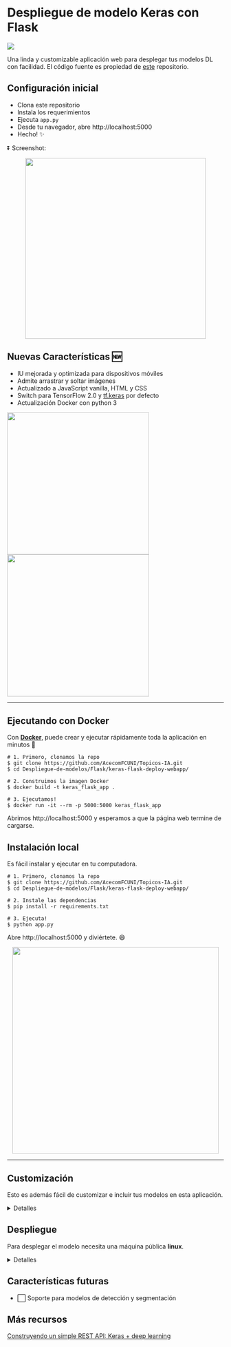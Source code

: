# Despliegue de modelo Keras con Flask

[![](https://img.shields.io/badge/python-3.5%2B-green.svg)]()

Una linda y customizable aplicación web para desplegar tus modelos DL con facilidad. El código fuente es propiedad de [este](https://github.com/mtobeiyf/keras-flask-deploy-webapp) repositorio.

## Configuración inicial

- Clona este repositorio 
- Instala los requerimientos
- Ejecuta `app.py`
- Desde tu navegador, abre http://localhost:5000
- Hecho! ✨

⏬ Screenshot:

<p align="center">
  <img src="https://user-images.githubusercontent.com/5097752/71063354-8caa1d00-213a-11ea-86eb-879238887c1f.png" height="420px" alt="">
</p>

## Nuevas Características 🆕

- IU mejorada y optimizada para dispositivos móviles
- Admite arrastrar y soltar imágenes
- Actualizado a JavaScript vanilla, HTML y CSS
- Switch para TensorFlow 2.0 y [tf.keras](https://www.tensorflow.org/guide/keras) por defecto
- Actualización Docker con python 3

<p float="left">
  <img src="https://user-images.githubusercontent.com/5097752/71065048-61c1c800-213e-11ea-92f1-274cbe4734ba.png" height="330px" alt="">
  <img src="https://user-images.githubusercontent.com/5097752/71062921-aeef6b00-2139-11ea-8b23-6b9eb1e326ca.png" height="330px" alt="">
</p>


------------------

## Ejecutando con Docker

Con **[Docker](https://www.docker.com)**, puede crear y ejecutar rápidamente toda la aplicación en minutos :whale:

```shell
# 1. Primero, clonamos la repo
$ git clone https://github.com/AcecomFCUNI/Topicos-IA.git
$ cd Despliegue-de-modelos/Flask/keras-flask-deploy-webapp/

# 2. Construimos la imagen Docker
$ docker build -t keras_flask_app .

# 3. Ejecutamos!
$ docker run -it --rm -p 5000:5000 keras_flask_app
```

Abrimos http://localhost:5000 y esperamos a que la página web termine de cargarse.

## Instalación local

Es fácil instalar y ejecutar en tu computadora.

```shell
# 1. Primero, clonamos la repo
$ git clone https://github.com/AcecomFCUNI/Topicos-IA.git
$ cd Despliegue-de-modelos/Flask/keras-flask-deploy-webapp/

# 2. Instale las dependencias
$ pip install -r requirements.txt

# 3. Ejecuta!
$ python app.py
```

Abre http://localhost:5000 y diviértete. 😄

<p align="center">
  <img src="https://user-images.githubusercontent.com/5097752/71064959-3c34be80-213e-11ea-8e13-91800ca2d345.gif" height="480px" alt="">
</p>

------------------

## Customización

Esto es además fácil de customizar e incluir tus modelos en esta aplicación.

<details>
 <summary>Detalles</summary>

### Usa tu propio modelo

Coloca tu modelo entrenado `.h5` en la carpeta [models](models/).

Verifica [app.py](app.py).

### Usa otros modelos preentrenados

Hay muchos modelos en [Keras applications](https://keras.io/applications/) tales como DenseNet, MobilNet, NASNet, etc.

Verifica [app.py](app.py).

### Modificación de la UI

Modifica los archivos en las carpertas `templates` y `static`.

`index.html` para la UI y `main.js` para todo lo demás.

</details>


## Despliegue

Para desplegar el modelo necesita una máquina pública **linux**.

<details>
 <summary>Detalles</summary>
  
### Ejecutando la app

Ejecute el script
```
$ python app.py
```

También puedes usar gunicorn en lugar de gevent
```
$ gunicorn -b 127.0.0.1:5000 app:app
```

Para más opciones de despliegue, visitar este [sitio](https://flask.palletsprojects.com/en/1.1.x/deploying/wsgi-standalone/)

### Configurando Nginx

Para redirigir el tráfico a su aplicación local, configura tu archivo Nginx `.conf`.

```
server {
  listen  80;

  client_max_body_size 20M;

  location / {
      proxy_pass http://127.0.0.1:5000;
  }
}
```

</details>

## Características futuras

- ⬜️ Soporte para modelos de detección y segmentación

## Más recursos

[Construyendo un simple REST API: Keras + deep learning](https://blog.keras.io/building-a-simple-keras-deep-learning-rest-api.html)

